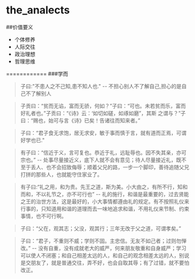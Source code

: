 the_analects
============

##价值要义
* 个体修养
* 人际交往
* 政治理想
* 哲理思维

============
###学而
>子曰:"不患人之不己知,患不知人也." -- 不担心别人不了解自己,担心的是自己不了解别人

>子贡曰：“贫而无谄，富而无骄，何如？”子曰：“可也。未若贫而乐，富而好礼者也。”子贡曰：“《诗》云：‘如切如磋，如琢如磨”，其斯
之谓与？”子曰：“赐也，始可与言《诗》已矣！告诸往而知来者。”

>子曰：“君子食无求饱，居无求安，敏于事而慎于言，就有道而正焉，可谓好学也已."

>有子曰：“信近于义，言可复也。恭近于礼，远耻辱也。因不失其亲，亦可宗也。” -- 处事尽量接近义，底下人就不会有意见；待人尽量接近礼，既不至于丢人、也不会招致侮辱；顺着父兄的路，一步一个脚印，善待追随父兄打拼的那些人，也就能守住家业了。

>有子曰:“礼之用，和为贵。先王之道，斯为美。小大由之，有所不行，知和而和，不以礼节之，亦不可行也” -- 礼的施行，和谐是最重要的，过去贤能之王的治世方法，这是最好的，小大事情都遵由礼的规定。有不按照礼仪来行事的，只知道用和谐的道理而去一味地追求和谐，不用礼仪来节制、约束事情，也不可行啊。

>子曰：“父在，观其志；父没，观其行；三年无改于父之道，可谓孝矣。”

>子曰：“君子，不重则不威；学则不固。主忠信。无友不如己者；过则勿惮改。” -- 没有自重，没有成就老大的威严，何来朋友敬重和自身威严；学习可以使人不闭塞；和自己相差太远的人，和自己的观念相差太远的人，别说是交朋友了，就是普通交往，弄不好，也会自取其辱；有了过错，就不要怕改正。
